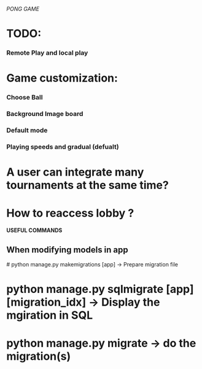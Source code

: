 *PONG GAME*

# TODO:
### Remote Play and local play


# Game customization:
### Choose Ball
### Background Image board
### Default mode
### Playing speeds and gradual (defualt)


# A user can integrate many tournaments at the same time?
# How to reaccess lobby ?


**USEFUL COMMANDS**

## When modifying models in app
# python manage.py makemigrations [app] -> Prepare migration file 
# python manage.py sqlmigrate [app] [migration_idx] -> Display the mgiration in SQL
# python manage.py migrate -> do the migration(s)
